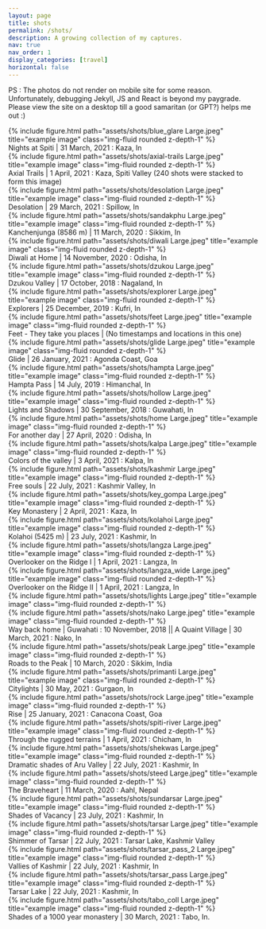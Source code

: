 ```yaml
---
layout: page
title: shots
permalink: /shots/
description: A growing collection of my captures.
nav: true
nav_order: 1
display_categories: [travel]
horizontal: false
---
```

PS : The photos do not render on mobile site for some reason. Unfortunately, debugging Jekyll, JS and React is beyond my paygrade. Please view the site on a desktop till a good samaritan (or GPT?) helps me out :)

<div class="row">
    <div class="col-sm mt-3 mt-md-0">
        {% include figure.html path="assets/shots/blue_glare Large.jpeg" title="example image" class="img-fluid rounded z-depth-1" %}
    </div>
</div>
<div class="caption">
    Nights at Spiti | 31 March, 2021 : Kaza, In
</div>

<div class="row">
    <div class="col-sm mt-3 mt-md-0">
        {% include figure.html path="assets/shots/axial-trails Large.jpeg" title="example image" class="img-fluid rounded z-depth-1" %}
    </div>
</div>
<div class="caption">
    Axial Trails | 1 April, 2021 : Kaza, Spiti Valley (240 shots were stacked to form this image)
</div>

<div class="row">
    <div class="col-sm mt-3 mt-md-0">
        {% include figure.html path="assets/shots/desolation Large.jpeg" title="example image" class="img-fluid rounded z-depth-1" %}
    </div>
</div>
<div class="caption">
  Desolation | 29 March, 2021 : Spillow, In
</div>

<div class="row">
    <div class="col-sm mt-3 mt-md-0">
        {% include figure.html path="assets/shots/sandakphu Large.jpeg" title="example image" class="img-fluid rounded z-depth-1" %}
    </div>
</div>
<div class="caption">
    Kanchenjunga (8586 m) | 11 March, 2020 : Sikkim, In
</div>

<div class="row">
    <div class="col-sm mt-3 mt-md-0">
        {% include figure.html path="assets/shots/diwali Large.jpeg" title="example image" class="img-fluid rounded z-depth-1" %}
    </div>
</div>
<div class="caption">
    Diwali at Home | 14 November, 2020 : Odisha, In
</div>

<div class="row">
    <div class="col-sm mt-3 mt-md-0">
        {% include figure.html path="assets/shots/dzukou Large.jpeg" title="example image" class="img-fluid rounded z-depth-1" %}
    </div>
</div>
<div class="caption">
    Dzukou Valley | 17 October, 2018 : Nagaland, In
</div>

<div class="row">
    <div class="col-sm mt-3 mt-md-0">
        {% include figure.html path="assets/shots/explorer Large.jpeg" title="example image" class="img-fluid rounded z-depth-1" %}
    </div>
</div>
<div class="caption">
  Explorers | 25 December, 2019 : Kufri, In
</div>

<div class="row">
    <div class="col-sm mt-3 mt-md-0">
        {% include figure.html path="assets/shots/feet Large.jpeg" title="example image" class="img-fluid rounded z-depth-1" %}
    </div>
</div>
<div class="caption">
  Feet - They take you places | (No timestamps and locations in this one)
</div>

<div class="row">
    <div class="col-sm mt-3 mt-md-0">
        {% include figure.html path="assets/shots/glide Large.jpeg" title="example image" class="img-fluid rounded z-depth-1" %}
    </div>
</div>
<div class="caption">
  Glide | 26 January, 2021 : Agonda Coast, Goa
</div>

<div class="row">
    <div class="col-sm mt-3 mt-md-0">
        {% include figure.html path="assets/shots/hampta Large.jpeg" title="example image" class="img-fluid rounded z-depth-1" %}
    </div>
</div>
<div class="caption">
    Hampta Pass | 14 July, 2019 : Himanchal, In
</div>

<div class="row">
    <div class="col-sm mt-3 mt-md-0">
        {% include figure.html path="assets/shots/hollow Large.jpeg" title="example image" class="img-fluid rounded z-depth-1" %}
    </div>
</div>
<div class="caption">
  Lights and Shadows | 30 September, 2018 : Guwahati, In
</div>

<div class="row">
    <div class="col-sm mt-3 mt-md-0">
        {% include figure.html path="assets/shots/home Large.jpeg" title="example image" class="img-fluid rounded z-depth-1" %}
    </div>
</div>
<div class="caption">
    For another day | 27 April, 2020 : Odisha, In
</div>

<div class="row">
    <div class="col-sm mt-3 mt-md-0">
        {% include figure.html path="assets/shots/kalpa Large.jpeg" title="example image" class="img-fluid rounded z-depth-1" %}
    </div>
</div>
<div class="caption">
  Colors of the valley | 3 April, 2021 : Kalpa, In
</div>

<div class="row">
    <div class="col-sm mt-3 mt-md-0">
        {% include figure.html path="assets/shots/kashmir Large.jpeg" title="example image" class="img-fluid rounded z-depth-1" %}
    </div>
</div>
<div class="caption">
  Free souls | 22 July, 2021 : Kashmir Valley, In
</div>

<div class="row">
    <div class="col-sm mt-3 mt-md-0">
        {% include figure.html path="assets/shots/key_gompa Large.jpeg" title="example image" class="img-fluid rounded z-depth-1" %}
    </div>
</div>
<div class="caption">
    Key Monastery | 2 April, 2021 : Kaza, In
</div>

<div class="row">
    <div class="col-sm mt-3 mt-md-0">
        {% include figure.html path="assets/shots/kolahoi Large.jpeg" title="example image" class="img-fluid rounded z-depth-1" %}
    </div>
</div>
<div class="caption">
    Kolahoi (5425 m) | 23 July, 2021 : Kashmir, In
</div>

<div class="row">
    <div class="col-sm mt-3 mt-md-0">
        {% include figure.html path="assets/shots/langza Large.jpeg" title="example image" class="img-fluid rounded z-depth-1" %}
    </div>
</div>
<div class="caption">
  Overlooker on the Ridge I | 1 April, 2021 : Langza, In
</div>

<div class="row">
    <div class="col-sm mt-3 mt-md-0">
        {% include figure.html path="assets/shots/langza_wide Large.jpeg" title="example image" class="img-fluid rounded z-depth-1" %}
    </div>
</div>
<div class="caption">
  Overlooker on the Ridge II | 1 April, 2021 : Langza, In
</div>

<div class="row">
    <div class="col-sm-6 mt-3 mt-md-0">
        {% include figure.html path="assets/shots/lights Large.jpeg" title="example image" class="img-fluid rounded z-depth-1" %}
    </div>
    <div class="col-sm-6 mt-3 mt-md-0">
        {% include figure.html path="assets/shots/nako Large.jpeg" title="example image" class="img-fluid rounded z-depth-1" %}
    </div>
</div>
<div class="caption">
    Way back home | Guwahati : 10 November, 2018 || A Quaint Village | 30 March, 2021 : Nako, In
</div>

<div class="row">
    <div class="col-sm mt-3 mt-md-0">
        {% include figure.html path="assets/shots/peak Large.jpeg" title="example image" class="img-fluid rounded z-depth-1" %}
    </div>
</div>
<div class="caption">
    Roads to the Peak | 10 March, 2020 : Sikkim, India
</div>

<div class="row">
    <div class="col-sm mt-3 mt-md-0">
        {% include figure.html path="assets/shots/primanti Large.jpeg" title="example image" class="img-fluid rounded z-depth-1" %}
    </div>
</div>
<div class="caption">
    Citylights | 30 May, 2021 : Gurgaon, In
</div>

<div class="row">
    <div class="col-sm mt-3 mt-md-0">
        {% include figure.html path="assets/shots/rock Large.jpeg" title="example image" class="img-fluid rounded z-depth-1" %}
    </div>
</div>
<div class="caption">
Rise | 25 January, 2021 : Canacona Coast, Goa
</div>

<div class="row">
    <div class="col-sm mt-3 mt-md-0">
        {% include figure.html path="assets/shots/spiti-river Large.jpeg" title="example image" class="img-fluid rounded z-depth-1" %}
    </div>
</div>

<div class="caption">
     Through the rugged terrains | 1 April, 2021 : Chicham, In
</div>

<div class="row">
    <div class="col-sm mt-3 mt-md-0">
        {% include figure.html path="assets/shots/shekwas Large.jpeg" title="example image" class="img-fluid rounded z-depth-1" %}
    </div>
</div>
<div class="caption">
    Dramatic shades of Aru Valley | 22 July, 2021 : Kashmir, In
</div>

<div class="row">
    <div class="col-sm mt-3 mt-md-0">
        {% include figure.html path="assets/shots/steed Large.jpeg" title="example image" class="img-fluid rounded z-depth-1" %}
    </div>
</div>
<div class="caption">
    The Braveheart | 11 March, 2020 : Aahl, Nepal
</div>

<div class="row">
    <div class="col-sm mt-3 mt-md-0">
        {% include figure.html path="assets/shots/sundarsar Large.jpeg" title="example image" class="img-fluid rounded z-depth-1" %}
    </div>
</div>
<div class="caption">
    Shades of Vacancy | 23 July, 2021 : Kashmir, In
</div>

<div class="row">
    <div class="col-sm mt-3 mt-md-0">
        {% include figure.html path="assets/shots/tarsar Large.jpeg" title="example image" class="img-fluid rounded z-depth-1" %}
    </div>
</div>
<div class="caption">
    Shimmer of Tarsar | 22 July, 2021 : Tarsar Lake, Kashmir Valley
</div>

<div class="row">
    <div class="col-sm mt-3 mt-md-0">
        {% include figure.html path="assets/shots/tarsar_pass_2 Large.jpeg" title="example image" class="img-fluid rounded z-depth-1" %}
    </div>
</div>
<div class="caption">
    Vallies of Kashmir | 22 July, 2021 : Kashmir, In
</div>

<div class="row">
    <div class="col-sm mt-3 mt-md-0">
        {% include figure.html path="assets/shots/tarsar_pass Large.jpeg" title="example image" class="img-fluid rounded z-depth-1" %}
    </div>
</div>
<div class="caption">
    Tarsar Lake | 22 July, 2021 : Kashmir, In
</div>

<div class="row">
    <div class="col-sm mt-3 mt-md-0">
        {% include figure.html path="assets/shots/tabo_coll Large.jpeg" title="example image" class="img-fluid rounded z-depth-1" %}
    </div>
</div>
<div class="caption">
    Shades of a 1000 year monastery | 30 March, 2021 : Tabo, In.
</div>

